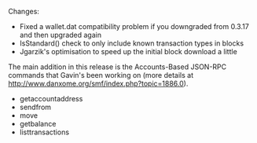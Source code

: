 Changes:
* Fixed a wallet.dat compatibility problem if you downgraded from 0.3.17 and then upgraded again
* IsStandard() check to only include known transaction types in blocks
* Jgarzik's optimisation to speed up the initial block download a little

The main addition in this release is the Accounts-Based JSON-RPC commands that Gavin's been working on (more details at http://www.danxome.org/smf/index.php?topic=1886.0).  
* getaccountaddress
* sendfrom
* move
* getbalance
* listtransactions

